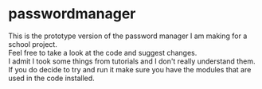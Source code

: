 # passwordmanager
This is the prototype version of the password manager I am making for a school project.  
Feel free to take a look at the code and suggest changes.  
I admit I took some things from tutorials and I don't really understand them.  
If you do decide to try and run it make sure you have the modules that are used in the code installed.  
